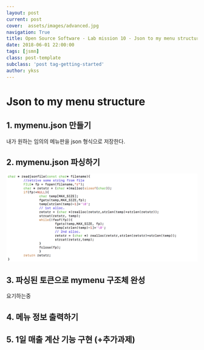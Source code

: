 ```yaml
---
layout: post
current: post
cover:  assets/images/advanced.jpg
navigation: True
title: Open Source Software - Lab mission 10 - Json to my menu structure
date: 2018-06-01 22:00:00
tags: [jsmn]
class: post-template
subclass: 'post tag-getting-started'
author: ykss
---
```


# Json to my menu structure

## 1. mymenu.json 만들기 
 
내가 원하는 임의의 메뉴판을 json 형식으로 저장한다.


## 2. mymenu.json 파싱하기

![lab9_5](/assets/images/lab9_5.png)

## 3. 파싱된 토큰으로 mymenu 구조체 완성

요기하는중 

## 4. 메뉴 정보 출력하기

## 5. 1일 매출 계산 기능 구현 (+추가과제)

